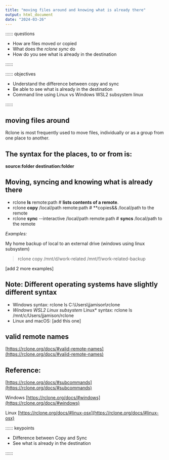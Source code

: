 ```yaml
---
title: "moving files around and knowing what is already there"
output: html_document
date: "2024-03-26"
---
```



:::::: questions
 - How are files moved or copied
 - What does the *rclone sync* do
 - How do you see what is already in the destination 
 
::::::

:::::: objectives
 - Understand the difference between copy and sync
 - Be able to see what is already in the destination
 - Command line using Linux vs Windows WSL2 subsystem linux
 
::::::

## moving files around

Rclone is most frequently used to move files, individually or as a group from one place to another.


## The syntax for the places, to or from is:

**source:folder     destination:folder**  


## Moving, syncing and knowing what is already there  

- rclone **ls** remote:path # **lists contents of a remote**.  
- rclone **copy** /local/path remote:path # **copies&& /local/path to the remote   
- rclone **sync** --interactive /local/path remote:path # **syncs** /local/path to the remote  



*Examples:*

My home backup of local to an external drive (windows using linux subsystem)  

>rclone copy /mnt/d/work-related /mnt/f/work-related-backup 

[add 2 more examples]


## Note: Different operating systems have __slightly__ different syntax 

- Windows syntax:   rclone ls C:\Users\jjamison\rclone    
- *Windows WSL2 Linux subsystem* Linux* syntax:  rclone ls /mnt/c/Users/jjamison/rclone
- Linux and macOS:   [add this one]  


## valid remote names  
[https://rclone.org/docs/#valid-remote-names](https://rclone.org/docs/#valid-remote-names)


## Reference:   

[https://rclone.org/docs/#subcommands](https://rclone.org/docs/#subcommands)  

Windows [https://rclone.org/docs/#windows](https://rclone.org/docs/#windows)    

Linux  [https://rclone.org/docs/#linux-osx](https://rclone.org/docs/#linux-osx) 

:::::: keypoints
 - Difference between Copy and Sync   
 - See what is already in the destination
 
::::::
